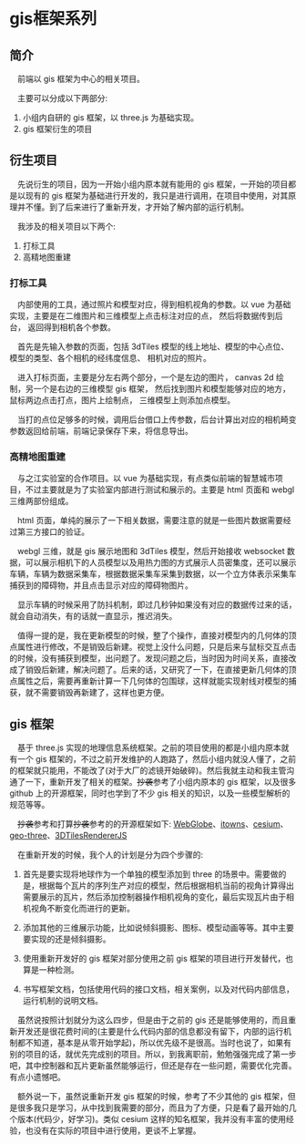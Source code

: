 # gis框架系列

## 简介

&emsp;前端以 gis 框架为中心的相关项目。

&emsp;主要可以分成以下两部分:

1. 小组内自研的 gis 框架，以 three.js 为基础实现。
2. gis 框架衍生的项目

## 衍生项目

&emsp;先说衍生的项目，因为一开始小组内原本就有能用的 gis 框架，一开始的项目都是以现有的 gis 框架为基础进行开发的，我只是进行调用，在项目中使用，对其原理并不懂。到了后来进行了重新开发，才开始了解内部的运行机制。

&emsp;我涉及的相关项目以下两个: 

1. 打标工具
2. 高精地图重建

### 打标工具

&emsp;内部使用的工具，通过照片和模型对应，得到相机视角的参数。以 vue 为基础实现，主要是在二维图片和三维模型上点击标注对应的点， 然后将数据传到后台， 返回得到相机各个参数。

&emsp;首先是先输入参数的页面，包括 3dTiles 模型的线上地址、模型的中心点位、模型的类型、各个相机的经纬度信息、 相机对应的照片。

&emsp;进入打标页面，主要是分左右两个部分，一个是左边的图片， canvas 2d 绘制，另一个是右边的三维模型 gis 框架， 然后找到图片和模型能够对应的地方，鼠标两边点击打点，图片上绘制点， 三维模型上则添加点模型。

&emsp;当打的点位足够多的时候，调用后台借口上传参数，后台计算出对应的相机畸变参数返回给前端，前端记录保存下来，将信息导出。

### 高精地图重建

&emsp;与之江实验室的合作项目。以 vue 为基础实现，有点类似前端的智慧城市项目，不过主要就是为了实验室内部进行测试和展示的。主要是 html 页面和 webgl 三维两部份组成。

&emsp;html 页面，单纯的展示了一下相关数据，需要注意的就是一些图片数据需要经过第三方接口的验证。

&emsp;webgl 三维，就是 gis 展示地图和 3dTiles 模型，然后开始接收 websocket 数据，可以展示相机下的人员模型以及用热力图的方式展示人员密集度，还可以展示车辆，车辆为数据采集车，根据数据采集车采集到数据，以一个立方体表示采集车捕获到的障碍物，并且点击显示对应的障碍物图片。

&emsp;显示车辆的时候采用了防抖机制，即过几秒钟如果没有对应的数据传过来的话，就会自动消失，有的话就一直显示，推迟消失。

&emsp;值得一提的是，我在更新模型的时候，整了个操作，直接对模型内的几何体的顶点属性进行修改，不是销毁后新建。视觉上没什么问题，只是后来与鼠标交互点击的时候，没有捕获到模型，出问题了。发现问题之后，当时因为时间关系，直接改成了销毁后新建，解决问题了。后来的话，又研究了一下，在直接更新几何体的顶点属性之后，需要再重新计算一下几何体的包围球，这样就能实现射线对模型的捕获，就不需要销毁再新建了，这样也更方便。

## gis 框架

&emsp;基于 three.js 实现的地理信息系统框架。之前的项目使用的都是小组内原本就有一个 gis 框架的，不过之前开发维护的人跑路了，然后小组内就没人懂了，之前的框架就只能用，不能改了(对于大厂的滤镜开始破碎)。然后我就主动和我主管沟通了一下，重新开发了相关的框架。~~抄袭~~参考了小组内原本的 gis 框架，以及很多 github 上的开源框架，同时也学到了不少 gis 相关的知识，以及一些模型解析的规范等等。

&emsp;~~抄袭~~参考和打算~~抄袭~~参考的的开源框架如下: [WebGlobe](https://github.com/iSpring/WebGlobe)、[itowns](https://github.com/iTowns/itowns)、[cesium](https://github.com/CesiumGS/cesium)、[geo-three](https://github.com/tentone/geo-three)、[3DTilesRendererJS](https://github.com/NASA-AMMOS/3DTilesRendererJS)

&emsp;在重新开发的时候，我个人的计划是分为四个步骤的: 

1. 首先是要实现将地球作为一个单独的模型添加到 three 的场景中。需要做的是，根据每个瓦片的序列生产对应的模型，然后根据相机当前的视角计算得出需要展示的瓦片，然后添加控制器操作相机视角的变化，最后实现瓦片由于相机视角不断变化而进行的更新。

2. 添加其他的三维展示功能，比如说倾斜摄影、图标、模型动画等等。其中主要要实现的还是倾斜摄影。

3. 使用重新开发好的 gis 框架对部分使用之前 gis 框架的项目进行开发替代，也算是一种检测。

4. 书写框架文档，包括使用代码的接口文档，相关案例，以及对代码内部信息，运行机制的说明文档。

&emsp;虽然说按照计划就分为这么四步，但是由于之前的 gis 还是能够使用的，而且重新开发还是很花费时间的(主要是什么代码内部的信息都没有留下，内部的运行机制都不知道，基本是从零开始学起)，所以优先级不是很高。当时也说了，如果有别的项目的话，就优先完成别的项目。所以，到我离职前，勉勉强强完成了第一步吧，其中控制器和瓦片更新虽然能够运行，但还是存在一些问题，需要优化完善。有点小遗憾吧。

&emsp;额外说一下，虽然说重新开发 gis 框架的时候，参考了不少其他的 gis 框架，但是很多我只是学习，从中找到我需要的部分，而且为了方便，只是看了最开始的几个版本(代码少，好学习)。类似 cesium 这样的知名框架，我并没有丰富的使用经验，也没有在实际的项目中进行使用，更谈不上掌握。



